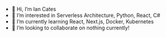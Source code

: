 - 👋 Hi, I’m Ian Cates
- 👀 I’m interested in Serverless Architecture, Python, React, C#
- 🌱 I’m currently learning React, Next.js, Docker, Kubernetes
- 💞️ I’m looking to collaborate on nothing currently!

<!---
iancatez/iancatez is a ✨ special ✨ repository because its `README.md` (this file) appears on your GitHub profile.
You can click the Preview link to take a look at your changes.
--->
